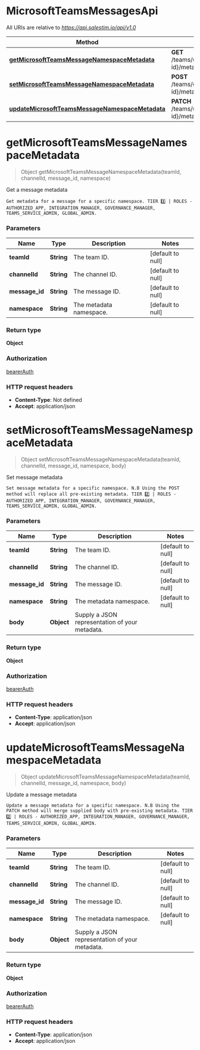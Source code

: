 # MicrosoftTeamsMessagesApi

All URIs are relative to *https://api.salestim.io/api/v1.0*

Method | HTTP request | Description
------------- | ------------- | -------------
[**getMicrosoftTeamsMessageNamespaceMetadata**](MicrosoftTeamsMessagesApi.md#getMicrosoftTeamsMessageNamespaceMetadata) | **GET** /teams/{teamId}/channels/{channelId}/messages/{message-id}/metadata/{namespace} | Get a message metadata
[**setMicrosoftTeamsMessageNamespaceMetadata**](MicrosoftTeamsMessagesApi.md#setMicrosoftTeamsMessageNamespaceMetadata) | **POST** /teams/{teamId}/channels/{channelId}/messages/{message-id}/metadata/{namespace} | Set message metadata
[**updateMicrosoftTeamsMessageNamespaceMetadata**](MicrosoftTeamsMessagesApi.md#updateMicrosoftTeamsMessageNamespaceMetadata) | **PATCH** /teams/{teamId}/channels/{channelId}/messages/{message-id}/metadata/{namespace} | Update a message metadata


<a name="getMicrosoftTeamsMessageNamespaceMetadata"></a>
# **getMicrosoftTeamsMessageNamespaceMetadata**
> Object getMicrosoftTeamsMessageNamespaceMetadata(teamId, channelId, message\_id, namespace)

Get a message metadata

    Get metadata for a message for a specific namespace. TIER 3️⃣ | ROLES - AUTHORIZED_APP, INTEGRATION_MANAGER, GOVERNANCE_MANAGER, TEAMS_SERVICE_ADMIN, GLOBAL_ADMIN.

### Parameters

Name | Type | Description  | Notes
------------- | ------------- | ------------- | -------------
 **teamId** | **String**| The team ID. | [default to null]
 **channelId** | **String**| The channel ID. | [default to null]
 **message\_id** | **String**| The message ID. | [default to null]
 **namespace** | **String**| The metadata namespace. | [default to null]

### Return type

**Object**

### Authorization

[bearerAuth](../README.md#bearerAuth)

### HTTP request headers

- **Content-Type**: Not defined
- **Accept**: application/json

<a name="setMicrosoftTeamsMessageNamespaceMetadata"></a>
# **setMicrosoftTeamsMessageNamespaceMetadata**
> Object setMicrosoftTeamsMessageNamespaceMetadata(teamId, channelId, message\_id, namespace, body)

Set message metadata

    Set message metadata for a specific namespace. N.B Using the POST method will replace all pre-existing metadata. TIER 2️⃣ | ROLES - AUTHORIZED_APP, INTEGRATION_MANAGER, GOVERNANCE_MANAGER, TEAMS_SERVICE_ADMIN, GLOBAL_ADMIN.

### Parameters

Name | Type | Description  | Notes
------------- | ------------- | ------------- | -------------
 **teamId** | **String**| The team ID. | [default to null]
 **channelId** | **String**| The channel ID. | [default to null]
 **message\_id** | **String**| The message ID. | [default to null]
 **namespace** | **String**| The metadata namespace. | [default to null]
 **body** | **Object**| Supply a JSON representation of your metadata. |

### Return type

**Object**

### Authorization

[bearerAuth](../README.md#bearerAuth)

### HTTP request headers

- **Content-Type**: application/json
- **Accept**: application/json

<a name="updateMicrosoftTeamsMessageNamespaceMetadata"></a>
# **updateMicrosoftTeamsMessageNamespaceMetadata**
> Object updateMicrosoftTeamsMessageNamespaceMetadata(teamId, channelId, message\_id, namespace, body)

Update a message metadata

    Update a message metadata for a specific namespace. N.B Using the PATCH method will merge supplied body with pre-existing metadata. TIER 2️⃣ | ROLES - AUTHORIZED_APP, INTEGRATION_MANAGER, GOVERNANCE_MANAGER, TEAMS_SERVICE_ADMIN, GLOBAL_ADMIN.

### Parameters

Name | Type | Description  | Notes
------------- | ------------- | ------------- | -------------
 **teamId** | **String**| The team ID. | [default to null]
 **channelId** | **String**| The channel ID. | [default to null]
 **message\_id** | **String**| The message ID. | [default to null]
 **namespace** | **String**| The metadata namespace. | [default to null]
 **body** | **Object**| Supply a JSON representation of your metadata. |

### Return type

**Object**

### Authorization

[bearerAuth](../README.md#bearerAuth)

### HTTP request headers

- **Content-Type**: application/json
- **Accept**: application/json

